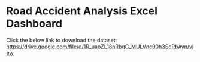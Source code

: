 # Road Accident Analysis Excel Dashboard

Click the below link to download the dataset:
https://drive.google.com/file/d/1R_uaoZL18nRbqC_MULVne90h3SdRbAyn/view
